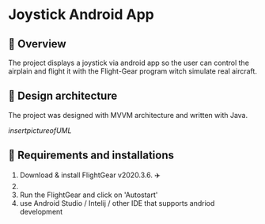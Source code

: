 # Joystick Android App

## 🔎 Overview
The project displays a joystick via android app so the user can control the airplain and flight it with the Flight-Gear program witch simulate real aircraft.

## :art: Design architecture
The project was designed with MVVM architecture and written with Java.

$insert picture of UML$

## 🔧 Requirements and installations
1. Download & install FlightGear v2020.3.6. :airplane:
2. 
2. Run the FlightGear and click on 'Autostart'
3. use Android Studio / Intelij / other IDE that supports andriod development
